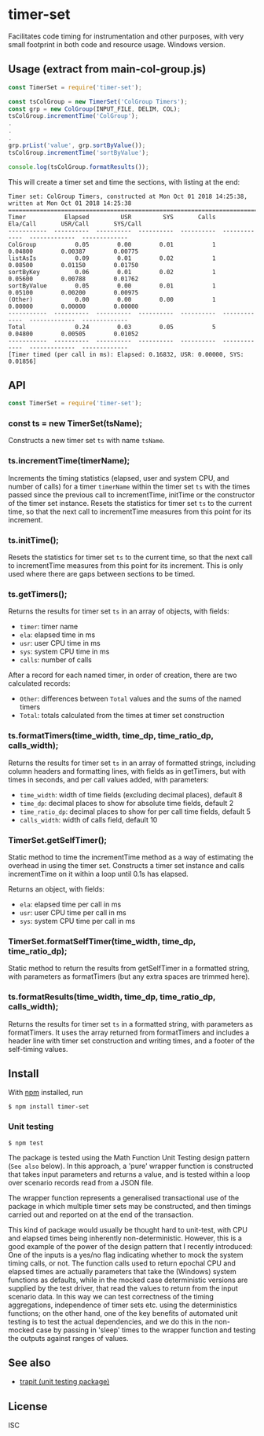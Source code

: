 # timer-set
Facilitates code timing for instrumentation and other purposes, with very small footprint in both code and resource usage. Windows version.

## Usage (extract from main-col-group.js)
```js
const TimerSet = require('timer-set');

const tsColGroup = new TimerSet('ColGroup Timers');
const grp = new ColGroup(INPUT_FILE, DELIM, COL);
tsColGroup.incrementTime('ColGroup');
.
.
.
grp.prList('value', grp.sortByValue());
tsColGroup.incrementTime('sortByValue');

console.log(tsColGroup.formatResults());
```
This will create a timer set and time the sections, with listing at the end:
```
Timer set: ColGroup Timers, constructed at Mon Oct 01 2018 14:25:38, written at Mon Oct 01 2018 14:25:38
========================================================================================================
Timer           Elapsed         USR         SYS       Calls       Ela/Call       USR/Call       SYS/Call
-----------  ----------  ----------  ----------  ----------  -------------  -------------  -------------
ColGroup           0.05        0.00        0.01           1        0.04800        0.00387        0.00775
listAsIs           0.09        0.01        0.02           1        0.08500        0.01150        0.01750
sortByKey          0.06        0.01        0.02           1        0.05600        0.00788        0.01762
sortByValue        0.05        0.00        0.01           1        0.05100        0.00200        0.00975
(Other)            0.00        0.00        0.00           1        0.00000        0.00000        0.00000
-----------  ----------  ----------  ----------  ----------  -------------  -------------  -------------
Total              0.24        0.03        0.05           5        0.04800        0.00505        0.01052
-----------  ----------  ----------  ----------  ----------  -------------  -------------  -------------
[Timer timed (per call in ms): Elapsed: 0.16832, USR: 0.00000, SYS: 0.01856]
```

## API
```js
const TimerSet = require('timer-set');
```

### const ts = new TimerSet(tsName);
Constructs a new timer set `ts` with name `tsName`.

### ts.incrementTime(timerName);
Increments the timing statistics (elapsed, user and system CPU, and number of calls) for a timer `timerName` within the timer set `ts` with the times passed since the previous call to incrementTime, initTime or the constructor of the timer set instance. Resets the statistics for timer set `ts` to the current time, so that the next call to incrementTime measures from this point for its increment.

### ts.initTime();
Resets the statistics for timer set `ts` to the current time, so that the next call to incrementTime measures from this point for its increment. This is only used where there are gaps between sections to be timed.

### ts.getTimers();
Returns the results for timer set `ts` in an array of objects, with fields:

* `timer`: timer name
* `ela`: elapsed time in ms
* `usr`: user CPU time in ms
* `sys`: system CPU time in ms
* `calls`: number of calls

After a record for each named timer, in order of creation, there are two calculated records:

* `Other`: differences between `Total` values and the sums of the named timers
* `Total`: totals calculated from the times at timer set construction

### ts.formatTimers(time_width, time_dp, time_ratio_dp, calls_width);
Returns the results for timer set `ts` in an array of formatted strings, including column headers and formatting lines, with fields as in getTimers, but with times in seconds, and per call values added, with parameters:

* `time_width`: width of time fields (excluding decimal places), default 8
* `time_dp`: decimal places to show for absolute time fields, default 2
* `time_ratio_dp`: decimal places to show for per call time fields, default 5
* `calls_width`: width of calls field, default 10

### TimerSet.getSelfTimer();
Static method to time the incrementTime method as a way of estimating the overhead in using the timer set. Constructs a timer set instance and calls incrementTime on it within a loop until 0.1s has elapsed.

Returns an object, with fields:

* `ela`: elapsed time per call in ms
* `usr`: user CPU time per call in ms
* `sys`: system CPU time per call in ms

### TimerSet.formatSelfTimer(time_width, time_dp, time_ratio_dp);
Static method to return the results from getSelfTimer in a formatted string, with parameters as formatTimers (but any extra spaces are trimmed here).

### ts.formatResults(time_width, time_dp, time_ratio_dp, calls_width);
Returns the results for timer set `ts` in a formatted string, with parameters as formatTimers. It uses the array returned from formatTimers and includes a header line with timer set construction and writing times, and a footer of the self-timing values.

## Install
With [npm](https://npmjs.org/) installed, run

```
$ npm install timer-set
```
### Unit testing 
```
$ npm test
```
The package is tested using the Math Function Unit Testing design pattern (`See also` below). In this approach, a 'pure' wrapper function is constructed that takes input parameters and returns a value, and is tested within a loop over scenario records read from a JSON file.

The wrapper function represents a generalised transactional use of the package in which multiple timer sets may be constructed, and then timings carried out and reported on at the end of the transaction. 

This kind of package would usually be thought hard to unit-test, with CPU and elapsed times being inherently non-deterministic. However, this is a good example of the power of the design pattern that I recently introduced: One of the inputs is a yes/no flag indicating whether to mock the system timing calls, or not. The function calls used to return epochal CPU and elapsed times are actually parameters that take the (Windows) system functions as defaults, while in the mocked case deterministic versions are supplied by the test driver, that read the values to return from the input scenario data. In this way we can test correctness of the timing aggregations, independence of timer sets etc. using the deterministics functions; on the other hand, one of the key benefits of automated unit testing is to test the actual dependencies, and we do this in the non-mocked case by passing in 'sleep' times to the wrapper function and testing the outputs against ranges of values.

## See also
- [trapit (unit testing package)](https://github.com/BrenPatF/trapit_nodejs_tester)

## License
ISC